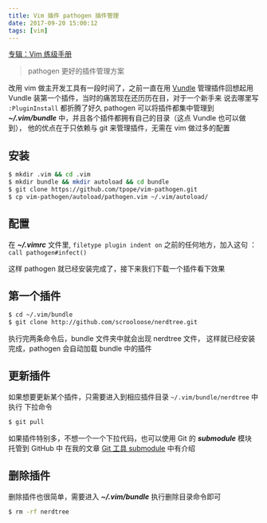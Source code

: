 ```yaml
---
title: Vim 插件 pathogen 插件管理
date: 2017-09-20 15:00:12
tags: [vim]
---
```


[专辑：Vim 练级手册](/vim)

> pathogen 更好的插件管理方案

<!-- more -->
改用 vim 做主开发工具有一段时间了，之前一直在用 [Vundle](https://github.com/VundleVim/Vundle.vim)
管理插件回想起用 Vundle 装第一个插件，当时的痛苦现在还历历在目，对于一个新手来
说去哪里写 `:PluginInstall` 都折腾了好久 pathogen 可以将插件都集中管理到
***~/.vim/bundle*** 中，并且各个插件都拥有自己的目录（这点 Vundle 也可以做到），
他的优点在于只依赖与 git 来管理插件，无需在 vim 做过多的配置

## 安装
```bash
$ mkdir .vim && cd .vim
$ mkdir bundle && mkdir autoload && cd bundle
$ git clone https://github.com/tpope/vim-pathogen.git
$ cp vim-pathogen/autoload/pathogen.vim ~/.vim/autoload/
```

## 配置
在 ***~/.vimrc*** 文件里, `filetype plugin indent on` 之前的任何地方，加入这句
：`call pathogen#infect()`

这样 pathogen 就已经安装完成了，接下来我们下载一个插件看下效果

## 第一个插件
```bash
$ cd ~/.vim/bundle
$ git clone http://github.com/scrooloose/nerdtree.git
```
执行完两条命令后，bundle 文件夹中就会出现 nerdtree 文件，
这样就已经安装完成，pathogen 会自动加载 bundle 中的插件

## 更新插件
如果想要更新某个插件，只需要进入到相应插件目录 `~/.vim/bundle/nerdtree` 中执行
下拉命令
```bash
$ git pull
```
如果插件特别多，不想一个一个下拉代码，也可以使用 Git 的 ***submodule*** 模块
托管到 GitHub 中
在我的文章 [Git 工具 submodule](/2017/09/19/git-submodule) 中有介绍

## 删除插件
删除插件也很简单，需要进入 ***~/.vim/bundle*** 执行删除目录命令即可
```bash
$ rm -rf nerdtree
```

